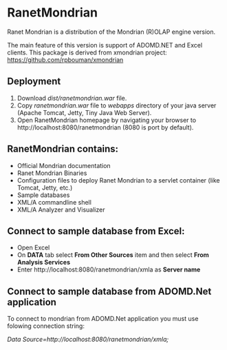 # RanetMondrian
Ranet Mondrian is a distribution of the Mondrian (R)OLAP engine version.

The main feature of this version is support of ADOMD.NET and Excel clients.
This package is derived from xmondrian project: https://github.com/rpbouman/xmondrian

## Deployment
1. Download *dist/ranetmondrian.war* file.
2. Copy *ranetmondrian.war* file to *webapps* directory of your java server (Apache Tomcat, Jetty, Tiny Java Web Server).
3. Open RanetMondrian homepage by navigating your browser to http://localhost:8080/ranetmondrian (8080 is port by default).

## RanetMondrian contains: 
- Official Mondrian documentation
- Ranet Mondrian Binaries
- Configuration files to deploy Ranet Mondrian to a servlet container (like Tomcat, Jetty, etc.)
- Sample databases
- XML/A commandline shell
- XML/A Analyzer and Visualizer

## Connect to sample database from Excel:
- Open Excel
- On **DATA** tab select **From Other Sources** item and then select **From Analysis Services**
- Enter http://localhost:8080/ranetmondrian/xmla as **Server name**

## Connect to sample database from ADOMD.Net application
To connect to mondrian from ADOMD.Net application you must use folowing connection string:

*Data Source=http://localhost:8080/ranetmondrian/xmla;*
